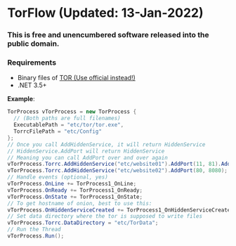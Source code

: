 # TorFlow (Updated: 13-Jan-2022)
### This is free and unencumbered software released into the public domain.


### Requirements
- Binary files of [TOR (Use official instead!)](https://github.com/SlowsieNT/TorFlow/releases/tag/resources)
- .NET 3.5+

__Example__:
```cs
TorProcess vTorProcess = new TorProcess {
  // (Both paths are full filenames)
  ExecutablePath = "etc/tor/tor.exe",
  TorrcFilePath = "etc/Config"
};
// Once you call AddHiddenService, it will return HiddenService
// HiddenService.AddPort will return HiddenService
// Meaning you can call AddPort over and over again
vTorProcess.Torrc.AddHiddenService("etc/website01").AddPort(11, 81).AddPort(24, 181);
vTorProcess.Torrc.AddHiddenService("etc/website02").AddPort(80, 8080);
// Handle events (optional, yes)
vTorProcess.OnLine += TorProcess1_OnLine;
vTorProcess.OnReady += TorProcess1_OnReady;
vTorProcess.OnState += TorProcess1_OnState;
// To get hostname of onion, best to use this:
vTorProcess.OnHiddenServiceCreated += TorProcess1_OnHiddenServiceCreated;
// Set data directory where the tor is supposed to write files
vTorProcess.Torrc.DataDirectory = "etc/TorData";
// Run the Thread
vTorProcess.Run();
```
